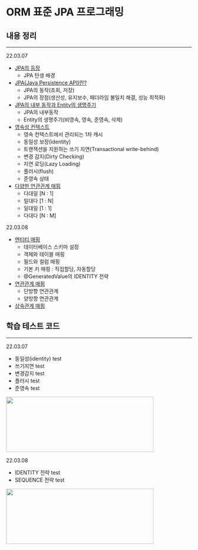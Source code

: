 # ORM 표준 JPA 프로그래밍


## 내용 정리

---

22.03.07
- [JPA의 등장](https://jddng.tistory.com/308) 
  - JPA 탄생 배경
- [JPA(Java Persistence API)란?](https://jddng.tistory.com/309)
  - JPA의 동작(조회, 저장)
  - JPA의 장점(생산성, 유지보수, 패더라임 불일치 해결, 성능 최적화)
- [JPA의 내부 동작과 Entity의 생명주기](https://jddng.tistory.com/310)
  - JPA의 내부동작
  - Entity의 생명주기(비영속, 영속, 준영속, 삭제)
- [영속성 컨텍스트](https://jddng.tistory.com/311)
  - 영속 컨텍스트에서 관리되는 1차 캐시
  - 동일성 보장(identity)
  - 트랜잭션을 지원하는 쓰기 지연(Transactional write-behind)
  - 변경 감지(Dirty Checking)
  - 지연 로딩(Lazy Loading)
  - 플러시(flush)
  - 준영속 상태
- [다양한 연관관계 매핑](https://jddng.tistory.com/314)
  - 다대일 [N : 1]
  - 일대다 [1 : N]
  - 일대일 [1 : 1]
  - 다대다 [N : M]

22.03.08
- [엔티티 매핑](https://jddng.tistory.com/312)
  - 데이터베이스 스키마 설정
  - 객체와 테이블 매핑
  - 필드와 컬럼 매핑
  - 기본 키 매핑 : 직접할당, 자동할당
  - @GeneratedValue의 IDENTITY 전략
- [연관관계 매핑](https://jddng.tistory.com/313)
  - 단방향 연관관계
  - 양방향 연관관계
- [상속관계 매핑](https://jddng.tistory.com/315)


## 학습 테스트 코드

---

22.03.07
- 동일성(identity) test
- 쓰기지연 test
- 변경감지 test
- 플러시 test
- 준영속 test

<img src="https://user-images.githubusercontent.com/97331219/157183179-1a58d084-a225-4fbb-8052-b58b87932b39.png" width="400" height="150">



22.03.08
- IDENTITY 전략 test
- SEQUENCE 전략 test

<img src="https://user-images.githubusercontent.com/97331219/157183411-2d6747a6-6ba8-4dc9-9981-6bfab2614d2a.png" width="400" height="150">